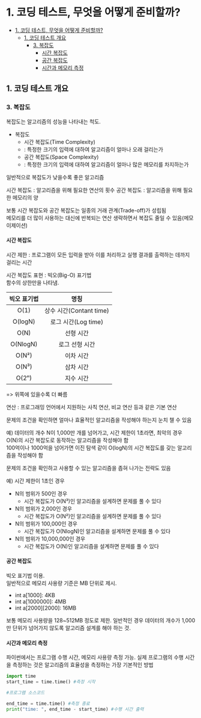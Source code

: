 # 1. 코딩 테스트, 무엇을 어떻게 준비할까?

- [1. 코딩 테스트, 무엇을 어떻게 준비할까?](#1-코딩-테스트-무엇을-어떻게-준비할까)
  - [1. 코딩 테스트 개요](#1-코딩-테스트-개요)
    - [3. 복잡도](#3-복잡도)
      - [시간 복잡도](#시간-복잡도)
      - [공간 복잡도](#공간-복잡도)
      - [시간과 메모리 측정](#시간과-메모리-측정)

## 1. 코딩 테스트 개요

### 3. 복잡도

복잡도는 알고리즘의 성능을 나타내는 척도.

- 복잡도
  - 시간 복잡도(Time Complexity)
  - : 특정한 크기의 입력에 대하여 알고리즘이 얼마나 오래 걸리는가
  - 공간 복잡도(Space Complexity)
  - : 특정한 크기의 입력에 대하여 알고리즘이 얼마나 많은 메모리를 차지하는가

일반적으로 복잡도가 낮을수록 좋은 알고리즘

시간 복잡도 : 알고리즘을 위해 필요한 연산의 횟수
공간 복잡도 : 알고리즘을 위해 필요한 메모리의 양

보통 시간 복잡도와 공간 복잡도는 일종의 거래 관계(Trade-off)가 성립됨  
메모리를 더 많이 사용하는 대신에 반복되는 연산 생략하면서 복잡도 줄일 수 있음(메모이제이션)

#### 시간 복잡도

시간 제한 : 프로그램이 모든 입력을 받아 이를 처리하고 실행 결과를 출력하는 데까지 걸리는 시간

시간 복잡도 표현 : 빅오(Big-O) 표기법  
함수의 상한만을 나타냄.

| 빅오 표기법 |          명칭           |
| :---------: | :---------------------: |
|    O(1)     | 상수 시간(Contant time) |
|   O(logN)   |   로그 시간(Log time)   |
|    O(N)     |        선형 시간        |
|  O(NlogN)   |     로그 선형 시간      |
|    O(N²)    |        이차 시간        |
|    O(N³)    |        삼차 시간        |
|    O(2ⁿ)    |        지수 시간        |

=> 위쪽에 있을수록 더 빠름

연산 : 프로그래밍 언어에서 지원하는 사칙 연산, 비교 연산 등과 같은 기본 연산

문제의 조건을 확인하면 얼마나 효율적인 알고리즘을 작성해야 하는지 눈치 챌 수 있음

예) 데이터의 개수 N이 1,000만 개를 넘어가고, 시간 제한이 1초라면, 최악의 경우 O(N)의 시간 복잡도로 동작하는 알고리즘을 작성해야 함  
100억이나 1000억을 넘어가면 이진 탐색 같이 O(logN)의 시간 복잡도를 갖는 알고리즘을 작성해야 함

문제의 조건을 확인하고 사용할 수 있는 알고리즘을 좁혀 나가는 전략도 있음

예) 시간 제한이 1초인 경우

- N의 범위가 500인 경우
  - 시간 복잡도가 O(N³)인 알고리즘을 설계하면 문제를 풀 수 있다
- N의 범위가 2,000인 경우
  - 시간 복잡도가 O(N²)인 알고리즘을 설계하면 문제를 풀 수 있다
- N의 범위가 100,000인 경우
  - 시간 복잡도가 O(NlogN)인 알고리즘을 설계하면 문제를 풀 수 있다
- N의 범위가 10,000,000인 경우
  - 시간 복잡도가 O(N)인 알고리즘을 설계하면 문제를 풀 수 있다

#### 공간 복잡도

빅오 표기법 이용.  
일반적으로 메모리 사용량 기준은 MB 단위로 제시.

- int a[1000]: 4KB
- int a[1000000]: 4MB
- int a[2000][2000]: 16MB

보통 메모리 사용량을 128~512MB 정도로 제한. 일반적인 경우 데이터의 개수가 1,000만 단위가 넘어가지 않도록 알고리즘 설계를 해야 하는 것.

#### 시간과 메모리 측정

파이썬에서는 프로그램 수행 시간, 메모리 사용량 측정 가능. 실제 프로그램의 수행 시간을 측정하는 것은 알고리즘의 효율성을 측정하는 가장 기본적인 방법

```python
import time
start_time = time.time() #측정 시작

#프로그램 소스코드

end_time = time.time() #측정 종료
print("time: ", end_time - start_time) #수행 시간 출력
```
